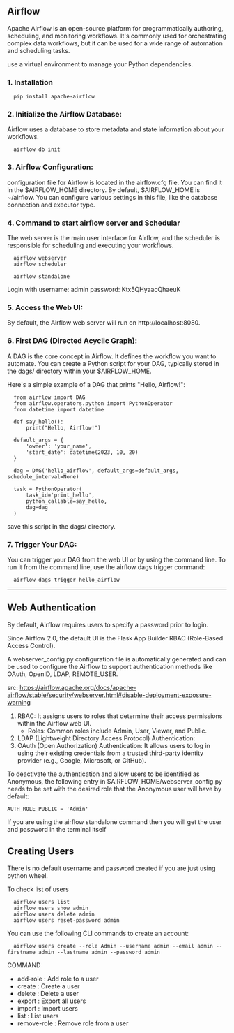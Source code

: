 ## Airflow
Apache Airflow is an open-source platform for programmatically authoring, scheduling, and monitoring workflows. It's commonly used for orchestrating complex data workflows, but it can be used for a wide range of automation and scheduling tasks. 

use a virtual environment to manage your Python dependencies.
### 1. Installation
```
  pip install apache-airflow
```
### 2. Initialize the Airflow Database:
Airflow uses a database to store metadata and state information about your workflows. 
```
  airflow db init
```
### 3. Airflow Configuration:
configuration file for Airflow is located in the airflow.cfg file. You can find it in the $AIRFLOW_HOME directory. By default, $AIRFLOW_HOME is ~/airflow. You can configure various settings in this file, like the database connection and executor type.

### 4. Command to start airflow server and Schedular
The web server is the main user interface for Airflow, and the scheduler is responsible for scheduling and executing your workflows.
```
  airflow webserver
  airflow scheduler
```

```
  airflow standalone
```
Login with username: admin  password: Ktx5QHyaacQhaeuK
### 5. Access the Web UI:
By default, the Airflow web server will run on http://localhost:8080.

### 6. First DAG (Directed Acyclic Graph):

A DAG is the core concept in Airflow. It defines the workflow you want to automate. You can create a Python script for your DAG, typically stored in the dags/ directory within your $AIRFLOW_HOME.

Here's a simple example of a DAG that prints "Hello, Airflow!":
```
  from airflow import DAG
  from airflow.operators.python import PythonOperator
  from datetime import datetime
  
  def say_hello():
      print("Hello, Airflow!")
  
  default_args = {
      'owner': 'your_name',
      'start_date': datetime(2023, 10, 20)
  }
  
  dag = DAG('hello_airflow', default_args=default_args, schedule_interval=None)
  
  task = PythonOperator(
      task_id='print_hello',
      python_callable=say_hello,
      dag=dag
  )
```
save this script in the dags/ directory.

### 7. Trigger Your DAG:

You can trigger your DAG from the web UI or by using the command line. To run it from the command line, use the airflow dags trigger command:
```
  airflow dags trigger hello_airflow
```
***
## Web Authentication
By default, Airflow requires users to specify a password prior to login.

Since Airflow 2.0, the default UI is the Flask App Builder RBAC (Role-Based Access Control). 

A webserver_config.py configuration file is automatically generated and can be used to configure the Airflow to support authentication methods like OAuth, OpenID, LDAP, REMOTE_USER.

src: https://airflow.apache.org/docs/apache-airflow/stable/security/webserver.html#disable-deployment-exposure-warning

  1. RBAC: It assigns users to roles that determine their access permissions within the Airflow web UI.
      - Roles: Common roles include Admin, User, Viewer, and Public.
  2. LDAP (Lightweight Directory Access Protocol) Authentication:
  3. OAuth (Open Authorization) Authentication: It allows users to log in using their existing credentials from a trusted third-party identity provider (e.g., Google, Microsoft, or GitHub).


To deactivate the authentication and allow users to be identified as Anonymous, the following entry in $AIRFLOW_HOME/webserver_config.py needs to be set with the desired role that the Anonymous user will have by default:

`AUTH_ROLE_PUBLIC = 'Admin'`

If you are using the airflow standalone command then you will get the user and password in the terminal itself

## Creating Users
There is no default username and password created if you are just using python wheel.

To check list of users
```
  airflow users list
  airflow users show admin
  airflow users delete admin
  airflow users reset-password admin
```

You can use the following CLI commands to create an account:
```
  airflow users create --role Admin --username admin --email admin --firstname admin --lastname admin --password admin
```

COMMAND
- add-role  : Add role to a user
- create    : Create a user
- delete    : Delete a user
- export    : Export all users
- import    : Import users
- list      : List users
- remove-role :     Remove role from a user

